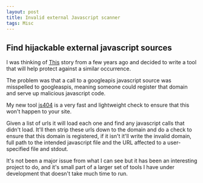 ```yaml
---
layout: post
title: Invalid external Javascript scanner
tags: Misc
---
```

## Find hijackable external javascript sources

I was thinking of [This](https://www.bbc.co.uk/news/technology-26016802) story from a few years ago and decided to write a tool that will help protect against a similar occurrence.

The problem was that a call to a googleapis javascript source was misspelled to googleaspis, meaning someone could register that domain and serve up malicious javascript code.

My new tool [js404](https://github.com/LockeLamora/js404) is a very fast and lightweight check to ensure that this won't happen to your site.

Given a list of urls it will load each one and find any javascript calls that didn't load. It'll then strip these urls down to the domain and do a check to ensure that this domain is registered, if it isn't it'll write the invalid domain, full path to the intended javascript file and the URL affected to a user-specified file and stdout.

It's not been a major issue from what I can see but it has been an interesting project to do, and it's small part of a larger set of tools I have under development that doesn't take much time to run.
